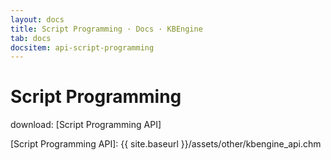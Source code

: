 ```yaml
---
layout: docs
title: Script Programming · Docs · KBEngine
tab: docs
docsitem: api-script-programming
---
```


Script Programming
====================

download: 
[Script Programming API]



[Script Programming API]: {{ site.baseurl }}/assets/other/kbengine_api.chm